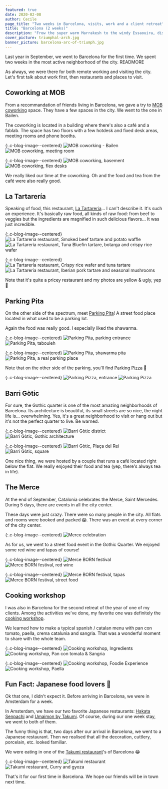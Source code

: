 ```yaml
---
featured: true
date: 2020-02-08
author: Cecile
page_title: "Two weeks in Barcelona, visits, work and a client retreat"
title: "Barcelona (2 weeks)"
description: "Frow the super warm Marrakesh to the windy Essaouira, discover the journey of Cecile, Nicolas and Guillaume in Morocco."
cover_picture: triumphal-arch.jpg
banner_picture: barcelona-arc-of-triumph.jpg
---
```


Last year in September, we went to Barcelona for the first time. We spent two weeks in the most active neighborhood of the city.
READMORE

As always,  we were there for both remote working and visiting the city. Let's first talk about work first, then restaurants and places to visit.

## Coworking at MOB

From a recommandation of friends living in Barcelona, we gave a try to [MOB coworking](https://mob-barcelona.com/)  space. They have a few spaces in the city. We went to the one in Bailen.

The coworking is located in a building where there's also a café and a fablab. The space has two floors with a few hotdesk and fixed desk areas, meeting rooms and phone booths.

{:.c-blog-image--centered}
![MOB coworking - Bailen](/assets/images/blog/articles/2020-02-08-barcelona/coworking/mob-coworking.jpg)
![MOB coworking, meeting room](/assets/images/blog/articles/2020-02-08-barcelona/coworking/mob-coworking-meeting-room.jpg)

{:.c-blog-image--centered}
![MOB coworking, basement](/assets/images/blog/articles/2020-02-08-barcelona/coworking/mob-coworking-basement.jpg)
![MOB coworking, flex desks](/assets/images/blog/articles/2020-02-08-barcelona/coworking/mob-coworking-bailen.jpg)

We really liked our time at the coworking. Oh and the food and tea   from the café were also really good.

## La Tartarería

Speaking of food, this restaurant, [La Tartarería](http://www.latartareria.com/)... I can't describe it. It's such an experience. It's basically raw food, all kinds of raw food: from beef to veggies but the ingredients are magnified in such delicious flavors... It was just incredible.

{:.c-blog-image--centered}
![La Tartarería restaurant, Smoked beef tartare and potato waffle](/assets/images/blog/articles/2020-02-08-barcelona/food/tartareria-smoked-beef-tartare.jpg)
![La Tartarería restaurant, Tuna Bluefin tartare, botarga and crispy rice wafer](/assets/images/blog/articles/2020-02-08-barcelona/food/tartareria-tuna-bluefin-tartare.jpg)

{:.c-blog-image--centered}
![La Tartarería restaurant, Crispy rice wafer and tuna tartare](/assets/images/blog/articles/2020-02-08-barcelona/food/tartareria-tuna-tartare-rice-wafer.jpg)
![La Tartarería restaurant, Iberian pork tartare and seasonal mushrooms](/assets/images/blog/articles/2020-02-08-barcelona/food/tartareria-iberian-pork-tartare.jpg)

Note that it's quite a pricey restaurant and my photos are yellow & ugly, yep 🙈

## Parking Pita

On the other side of the spectrum, meet [Parking Pita](http://www.parkingpizza.com/index.php/eng/parking-pita-sant-joan-en)! A street food place located in what used to be a parking lot.

Again the food was really good. I especially liked the shawarma.

{:.c-blog-image--centered}
![Parking Pita, parking entrance](/assets/images/blog/articles/2020-02-08-barcelona/food/parking-pita-entrance.jpg)
![Parking Pita, tabouleh](/assets/images/blog/articles/2020-02-08-barcelona/food/parking-pita-tabouleh.jpg)

{:.c-blog-image--centered}
![Parking Pita, shawarma pita](/assets/images/blog/articles/2020-02-08-barcelona/food/parking-pita-shawarma-pita.jpg)
![Parking Pita, a real parking place](/assets/images/blog/articles/2020-02-08-barcelona/food/parking-pita.jpg)

Note that on the other side of the parking, you'll find [Parking Pizza](http://www.parkingpizza.com/index.php/eng/parking-pizza-sant-joan-56-en) 🍕

{:.c-blog-image--centered}
![Parking Pizza, entrance](/assets/images/blog/articles/2020-02-08-barcelona/food/parking-pizza.jpg)
![Parking Pizza](/assets/images/blog/articles/2020-02-08-barcelona/food/parking-pizza-street-food.jpg)

## Barri Gòtic

For sure, the Gothic quarter is one of the most amazing neighborhoods of Barcelona. Its architecture is beautiful, its small streets are so nice, the night life is...    overwhelming. Yes, it's a great neighborhood to visit or hang out but it's not the perfect quarter to live. Be warned.

{:.c-blog-image--centered}
![Barri Gòtic district](/assets/images/blog/articles/2020-02-08-barcelona/visits/barri-gotic.jpg)
![Barri Gòtic, Gothic architecture](/assets/images/blog/articles/2020-02-08-barcelona/visits/barri-gotic-architecture.jpg)

{:.c-blog-image--centered}
![Barri Gòtic, Plaça del Rei](/assets/images/blog/articles/2020-02-08-barcelona/visits/barri-gotic-choir.jpg)
![Barri Gòtic, square](/assets/images/blog/articles/2020-02-08-barcelona/visits/barri-gotic-place.jpg)

One nice thing, we were hosted by a couple that runs a café located right below the flat. We really enjoyed their food and tea (yep, there's always tea in life).

## The Merce

At the end of September, Catalonia celebrates the Merce, Saint Mercedes. During 5 days, there are events in all the city center.

These days were just crazy. There were so many people in the city. All flats and rooms were booked and  packed 😱. There was an event at every corner of the city center.

{:.c-blog-image--centered}
![Merce celebration](/assets/images/blog/articles/2020-02-08-barcelona/visits/merce-crowded-city-center.jpg)

As for us, we went to a street food event in the Gothic Quarter. We enjoyed some red wine and tapas of course!

{:.c-blog-image--centered}
![Merce BORN festival](/assets/images/blog/articles/2020-02-08-barcelona/visits/merce-born-festival.jpg)
![Merce BORN festival, red wine](/assets/images/blog/articles/2020-02-08-barcelona/visits/merce-born-festival-red-wine.jpg)

{:.c-blog-image--centered}
![Merce BORN festival, tapas](/assets/images/blog/articles/2020-02-08-barcelona/visits/merce-born-festival-tapas.jpg)
![Merce BORN festival, street food ](/assets/images/blog/articles/2020-02-08-barcelona/visits/merce-born-street-food.jpg)

## Cooking workshop

I was also in Barcelona for the second retreat of the year of one of my clients. Among the activities we've done, my favorite one was definitely the [cooking workshop](https://www.foodiexperiencebcn.com/).

We learned how to make a typical spanish / catalan menu with pan con tomato, paella, crema catalunia and sangria. That was a wonderful moment to share with the whole team.

{:.c-blog-image--centered}
![Cooking workshop, Ingredients](/assets/images/blog/articles/2020-02-08-barcelona/fizzer-retreat/cooking-workshop-ingredients.jpg)
![Cooking workshop, Pan con tomata & Sangria](/assets/images/blog/articles/2020-02-08-barcelona/fizzer-retreat/cooking-workshop-sangria-pan-con-tomato.jpg)

{:.c-blog-image--centered}
![Cooking workshop, Foodie Experience](/assets/images/blog/articles/2020-02-08-barcelona/fizzer-retreat/cooking-worshop-foodie-experience.jpg)
![Cooking workshop, Paella](/assets/images/blog/articles/2020-02-08-barcelona/fizzer-retreat/cooking-workshop-paella.jpg)

## Fun Fact: Japanese food lovers 🍜

Ok that one, I didn't expect it.
Before arriving in Barcelona, we were in Amsterdam for a week.

In Amsterdam, we have our two favorite Japanese restaurants: [Hakata Senpachi](http://www.hakatasenpachi.com/) and [Umaimon by Takumi](https://www.umaimonramennoodle.nl/).
Of course, during our one week stay, we went to both of them.

The funny thing is that, two days after our arrival in Barcelona, we went to a Japanese restaurant. Then we realised that all the decoration, cuttlery, porcelain, etc. looked familiar.

We were eating in one of the [Takumi restaurant](https://sapporo.takumibarcelona.es/)'s of Barcelona 😂

{:.c-blog-image--centered}
![Takumi restaurant](/assets/images/blog/articles/2020-02-08-barcelona/food/takumi-restaurant.jpg)
![Takumi restaurant, Curry and gyoza](/assets/images/blog/articles/2020-02-08-barcelona/food/takumi-curry-and-gyoza.jpg)

That's it for our first time in Barcelona. We hope our friends will be in town next time.
